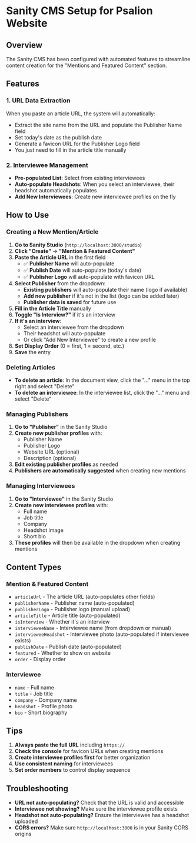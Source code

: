 # Sanity CMS Setup for Psalion Website

## Overview
The Sanity CMS has been configured with automated features to streamline content creation for the "Mentions and Featured Content" section.

## Features

### 1. URL Data Extraction
When you paste an article URL, the system will automatically:
- Extract the site name from the URL and populate the Publisher Name field
- Set today's date as the publish date
- Generate a favicon URL for the Publisher Logo field
- You just need to fill in the article title manually

### 2. Interviewee Management
- **Pre-populated List**: Select from existing interviewees
- **Auto-populate Headshots**: When you select an interviewee, their headshot automatically populates
- **Add New Interviewees**: Create new interviewee profiles on the fly

## How to Use

### Creating a New Mention/Article

1. **Go to Sanity Studio** (`http://localhost:3000/studio`)
2. **Click "Create"** → **"Mention & Featured Content"**
3. **Paste the Article URL** in the first field
   - ✅ **Publisher Name** will auto-populate
   - ✅ **Publish Date** will auto-populate (today's date)
   - ✅ **Publisher Logo** will auto-populate with favicon URL
4. **Select Publisher** from the dropdown:
   - **Existing publishers** will auto-populate their name (logo if available)
   - **Add new publisher** if it's not in the list (logo can be added later)
   - **Publisher data is saved** for future use
5. **Fill in the Article Title** manually
6. **Toggle "Is Interview?"** if it's an interview
7. **If it's an interview**:
   - Select an interviewee from the dropdown
   - Their headshot will auto-populate
   - Or click "Add New Interviewee" to create a new profile
8. **Set Display Order** (0 = first, 1 = second, etc.)
9. **Save** the entry

### Deleting Articles

- **To delete an article**: In the document view, click the "..." menu in the top right and select "Delete"
- **To delete an interviewee**: In the interviewee list, click the "..." menu and select "Delete"

### Managing Publishers

1. **Go to "Publisher"** in the Sanity Studio
2. **Create new publisher profiles** with:
   - Publisher Name
   - Publisher Logo
   - Website URL (optional)
   - Description (optional)
3. **Edit existing publisher profiles** as needed
4. **Publishers are automatically suggested** when creating new mentions

### Managing Interviewees

1. **Go to "Interviewee"** in the Sanity Studio
2. **Create new interviewee profiles** with:
   - Full name
   - Job title
   - Company
   - Headshot image
   - Short bio
3. **These profiles** will then be available in the dropdown when creating mentions

## Content Types

### Mention & Featured Content
- `articleUrl` - The article URL (auto-populates other fields)
- `publisherName` - Publisher name (auto-populated)
- `publisherLogo` - Publisher logo (manual upload)
- `articleTitle` - Article title (auto-populated)
- `isInterview` - Whether it's an interview
- `intervieweeName` - Interviewee name (from dropdown or manual)
- `intervieweeHeadshot` - Interviewee photo (auto-populated if interviewee exists)
- `publishDate` - Publish date (auto-populated)
- `featured` - Whether to show on website
- `order` - Display order

### Interviewee
- `name` - Full name
- `title` - Job title
- `company` - Company name
- `headshot` - Profile photo
- `bio` - Short biography

## Tips

1. **Always paste the full URL** including `https://`
2. **Check the console** for favicon URLs when creating mentions
3. **Create interviewee profiles first** for better organization
4. **Use consistent naming** for interviewees
5. **Set order numbers** to control display sequence

## Troubleshooting

- **URL not auto-populating?** Check that the URL is valid and accessible
- **Interviewee not showing?** Make sure the interviewee profile exists
- **Headshot not auto-populating?** Ensure the interviewee has a headshot uploaded
- **CORS errors?** Make sure `http://localhost:3000` is in your Sanity CORS origins
